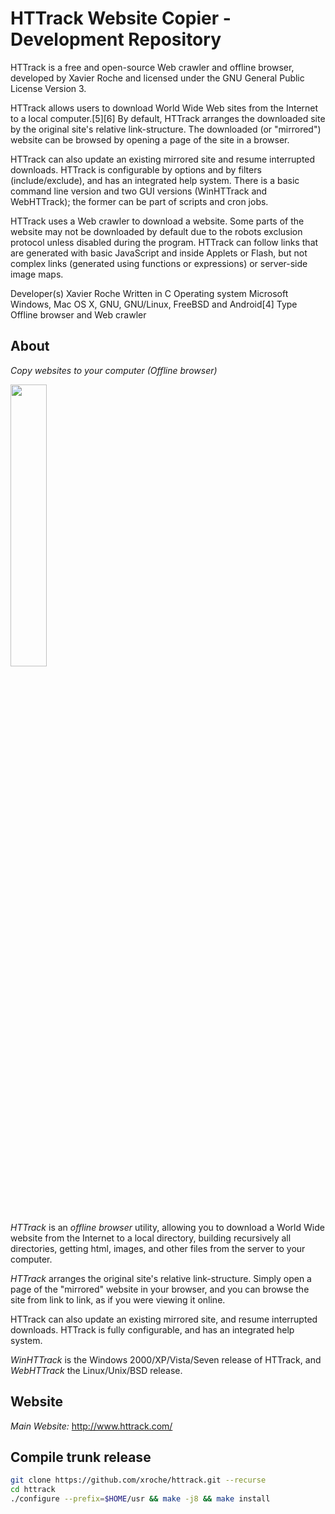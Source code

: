 # HTTrack Website Copier - Development Repository

HTTrack is a free and open-source Web crawler and offline browser, developed by Xavier Roche and licensed under the GNU General Public License Version 3.

HTTrack allows users to download World Wide Web sites from the Internet to a local computer.[5][6] By default, HTTrack arranges the downloaded site by the original site's relative link-structure. The downloaded (or "mirrored") website can be browsed by opening a page of the site in a browser.

HTTrack can also update an existing mirrored site and resume interrupted downloads. HTTrack is configurable by options and by filters (include/exclude), and has an integrated help system. There is a basic command line version and two GUI versions (WinHTTrack and WebHTTrack); the former can be part of scripts and cron jobs.

HTTrack uses a Web crawler to download a website. Some parts of the website may not be downloaded by default due to the robots exclusion protocol unless disabled during the program. HTTrack can follow links that are generated with basic JavaScript and inside Applets or Flash, but not complex links (generated using functions or expressions) or server-side image maps.

Developer(s)	Xavier Roche
Written in	C
Operating system	Microsoft Windows, Mac OS X, GNU, GNU/Linux, FreeBSD and Android[4]
Type	Offline browser and Web crawler

## About
_Copy websites to your computer (Offline browser)_

<img src="http://www.httrack.com/htsw/screenshot_w1.jpg" width="34%">

*HTTrack* is an _offline browser_ utility, allowing you to download a World Wide website from the Internet to a local directory, building recursively all directories, getting html, images, and other files from the server to your computer.
 
*HTTrack* arranges the original site's relative link-structure. Simply open a page of the "mirrored" website in your browser, and you can browse the site from link to link, as if you were viewing it online.

HTTrack can also update an existing mirrored site, and resume interrupted downloads. HTTrack is fully configurable, and has an integrated help system.

*WinHTTrack* is the Windows 2000/XP/Vista/Seven release of HTTrack, and *WebHTTrack* the Linux/Unix/BSD release. 

## Website

*Main Website:*
http://www.httrack.com/

## Compile trunk release
```sh
git clone https://github.com/xroche/httrack.git --recurse
cd httrack
./configure --prefix=$HOME/usr && make -j8 && make install
```
